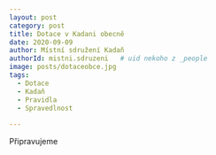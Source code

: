 ```yaml
---
layout: post
category: post
title: Dotace v Kadani obecně   
date: 2020-09-09
author: Místní sdružení Kadaň
authorId: mistni.sdruzeni   # uid nekoho z _people
image: posts/dotaceobce.jpg
tags:
  - Dotace
  - Kadaň
  - Pravidla
  - Spravedlnost
  
---
```


Připravujeme
